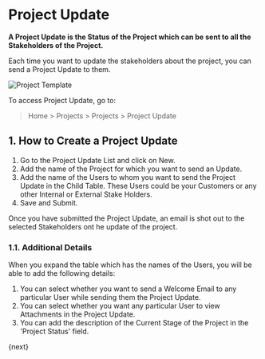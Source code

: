 <!-- add-breadcrumbs -->
# Project Update

**A Project Update is the Status of the Project which can be sent to all the Stakeholders of the Project.** 

Each time you want to update the stakeholders about the project, you can send a Project Update to them.

<img class="screenshot" alt="Project Template" src="{{docs_base_url}}/assets/img/project/projects-project-update.png">

To access Project Update, go to:

> Home > Projects > Projects > Project Update

## 1. How to Create a Project Update

  1. Go to the Project Update List and click on New.
  2. Add the name of the Project for which you want to send an Update.
  3. Add the name of the Users to whom you want to send the Project Update in the Child Table. These Users could be your Customers or any other Internal or External Stake Holders.
  4. Save and Submit.

Once you have submitted the Project Update, an email is shot out to the selected Stakeholders ont he update of the project.

### 1.1. Additional Details

When you expand the table which has the names of the Users, you will be able to add the following details:

  1. You can select whether you want  to send a Welcome Email to any particular User while sending them the Project Update.
  2. You can select whether you want any particular User to view Attachments in the Project Update.
  3. You can add the description of the Current Stage of the Project in the 'Project Status' field.

{next}